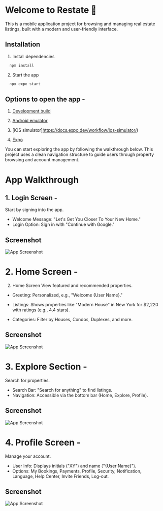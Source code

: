 
# Welcome to Restate 👋

This is a mobile application project for browsing and managing real estate listings, built with a modern and user-friendly interface.



## Installation

1. Install dependencies

```bash
  npm install
```
2. Start the app 

```bash
  npx expo start
```

## Options to open the app -
1. [Development build](https://docs.expo.dev/develop/development-builds/introduction/)

2. [Android emulator](https://docs.expo.dev/workflow/android-studio-emulator/)

3. [iOS simulator]https://docs.expo.dev/workflow/ios-simulator/)
 
4. [Expo](https://expo.dev/go)

You can start exploring the app by following the walkthrough below. This project uses a clean navigation structure to guide users through property browsing and account management.

# App Walkthrough

## 1. Login Screen - 

Start by signing into the app.

- Welcome Message: "Let's Get You Closer To Your New Home."
- Login Option: Sign in with "Continue with Google."



## Screenshot

![App Screenshot](https://github.com/sammyZi/Real-Estate-App-React-Native/blob/master/login.jpg)

# 2. Home Screen -
 
 2. Home Screen
View featured and recommended properties.

- Greeting: Personalized, e.g., "Welcome {User Name}."

- Listings: Shows properties like "Modern House" in New York for $2,220 with ratings (e.g., 4.4 stars).

- Categories: Filter by Houses, Condos, Duplexes, and more.

## Screenshot

![App Screenshot](https://github.com/sammyZi/Real-Estate-App-React-Native/blob/master/home.jpg)


# 3. Explore Section - 

Search for properties.

- Search Bar: "Search for anything" to find listings.
- Navigation: Accessible via the bottom bar (Home, Explore, Profile).

## Screenshot

![App Screenshot](https://github.com/sammyZi/Real-Estate-App-React-Native/blob/master/explore.jpg)

# 4. Profile Screen - 

Manage your account.

- User Info: Displays initials ("XY") and name ("{User Name}").
- Options: My Bookings, Payments, Profile, Security, Notification, Language, Help Center, Invite Friends, Log-out.

## Screenshot

![App Screenshot](https://github.com/sammyZi/Real-Estate-App-React-Native/blob/master/profile.jpg)

